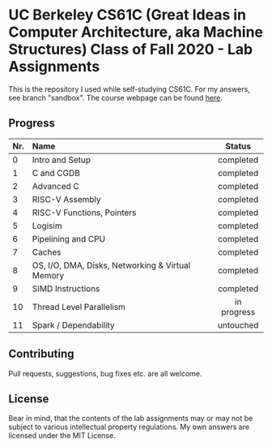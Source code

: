 
# UC Berkeley CS61C (Great Ideas in Computer Architecture, aka Machine Structures) Class of Fall 2020 - Lab Assignments

This is the repository I used while self-studying CS61C. For my answers, see branch "sandbox".
The course webpage can be found [here](https://inst.eecs.berkeley.edu/~cs61c/fa20/). 

## Progress

|Nr.| Name| Status|
| :- | :- | :-: |
|0|Intro and Setup|completed|
|1|C and CGDB|completed|
|2|Advanced C|completed|
|3|RISC-V Assembly|completed|
|4|RISC-V Functions, Pointers|completed|
|5|Logisim|completed|
|6|Pipelining and CPU|completed|
|7|Caches|completed|
|8|OS, I/O, DMA, Disks, Networking & Virtual Memory|completed|
|9|SIMD Instructions|completed|
|10|Thread Level Parallelism|in progress|
|11|Spark / Dependability|untouched|

## Contributing

Pull requests, suggestions, bug fixes etc. are all welcome.

## License

Bear in mind, that the contents of the lab assignments may or may not be subject to various intellectual property regulations. My own answers are licensed under the MIT License.